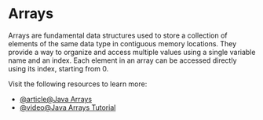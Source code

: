 # Arrays

Arrays are fundamental data structures used to store a collection of elements of the same data type in contiguous memory locations. They provide a way to organize and access multiple values using a single variable name and an index. Each element in an array can be accessed directly using its index, starting from 0.

Visit the following resources to learn more:

- [@article@Java Arrays](https://jenkov.com/tutorials/java/arrays.html)
- [@video@Java Arrays Tutorial](https://www.youtube.com/watch?v=ei_4Nt7XWOw)